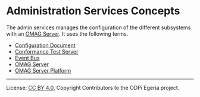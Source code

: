 <!-- SPDX-License-Identifier: CC-BY-4.0 -->
<!-- Copyright Contributors to the ODPi Egeria project. -->

# Administration Services Concepts

The admin services manages the configuration of the
different subsystems with an [OMAG Server](omag-server.md).
It uses the following terms.

* [Configuration Document](configuration-document.md)
* [Conformance Test Server](conformance-test-server.png)
* [Event Bus](event-bus.md)
* [OMAG Server](omag-server.md)
* [OMAG Server Platform](omag-server-platform.md)




----
License: [CC BY 4.0](https://creativecommons.org/licenses/by/4.0/),
Copyright Contributors to the ODPi Egeria project.